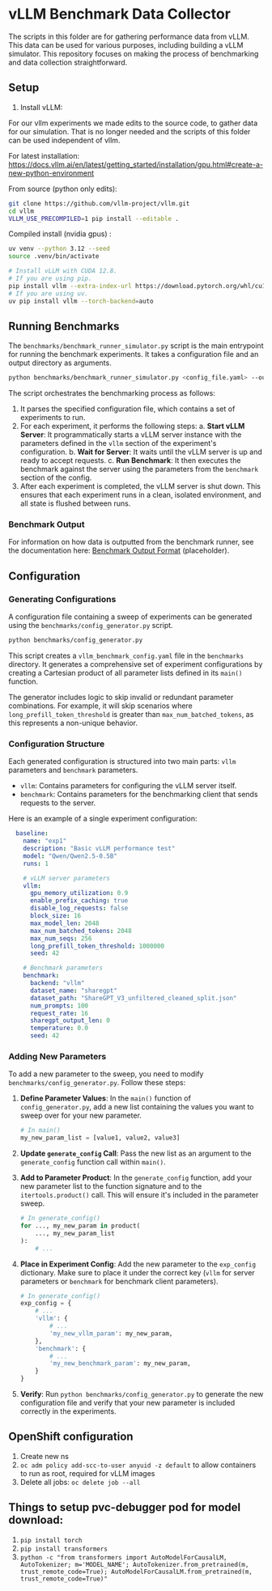 # vLLM Benchmark Data Collector

The scripts in this folder are for gathering performance data from vLLM. This data can be used for various purposes, including building a vLLM simulator. This repository focuses on making the process of benchmarking and data collection straightforward.

## Setup

1. Install vLLM:

For our vllm experiments we made edits to the source code, to gather data for our simulation.
That is no longer needed and the scripts of this folder can be used independent of vllm.

For latest installation: https://docs.vllm.ai/en/latest/getting_started/installation/gpu.html#create-a-new-python-environment

From source (python only edits):
``` bash
git clone https://github.com/vllm-project/vllm.git
cd vllm
VLLM_USE_PRECOMPILED=1 pip install --editable .
```

Compiled install (nvidia gpus) :
```bash
uv venv --python 3.12 --seed
source .venv/bin/activate

# Install vLLM with CUDA 12.8.
# If you are using pip.
pip install vllm --extra-index-url https://download.pytorch.org/whl/cu128
# If you are using uv.
uv pip install vllm --torch-backend=auto
```

## Running Benchmarks

The `benchmarks/benchmark_runner_simulator.py` script is the main entrypoint for running the benchmark experiments. It takes a configuration file and an output directory as arguments.

```bash
python benchmarks/benchmark_runner_simulator.py <config_file.yaml> --output <output_directory>
```

The script orchestrates the benchmarking process as follows:
1.  It parses the specified configuration file, which contains a set of experiments to run.
2.  For each experiment, it performs the following steps:
    a.  **Start vLLM Server**: It programmatically starts a vLLM server instance with the parameters defined in the `vllm` section of the experiment's configuration.
    b.  **Wait for Server**: It waits until the vLLM server is up and ready to accept requests.
    c.  **Run Benchmark**: It then executes the benchmark against the server using the parameters from the `benchmark` section of the config.
3.  After each experiment is completed, the vLLM server is shut down. This ensures that each experiment runs in a clean, isolated environment, and all state is flushed between runs.

### Benchmark Output

For information on how data is outputted from the benchmark runner, see the documentation here: [Benchmark Output Format](./docs/output_format.md) (placeholder).

## Configuration

### Generating Configurations

A configuration file containing a sweep of experiments can be generated using the `benchmarks/config_generator.py` script.

```bash
python benchmarks/config_generator.py
```

This script creates a `vllm_benchmark_config.yaml` file in the `benchmarks` directory. It generates a comprehensive set of experiment configurations by creating a Cartesian product of all parameter lists defined in its `main()` function.

The generator includes logic to skip invalid or redundant parameter combinations. For example, it will skip scenarios where `long_prefill_token_threshold` is greater than `max_num_batched_tokens`, as this represents a non-unique behavior.

### Configuration Structure

Each generated configuration is structured into two main parts: `vllm` parameters and `benchmark` parameters.

-   `vllm`: Contains parameters for configuring the vLLM server itself.
-   `benchmark`: Contains parameters for the benchmarking client that sends requests to the server.

Here is an example of a single experiment configuration:

```yaml
  baseline:
    name: "exp1"
    description: "Basic vLLM performance test"
    model: "Qwen/Qwen2.5-0.5B"
    runs: 1

    # vLLM server parameters
    vllm:
      gpu_memory_utilization: 0.9
      enable_prefix_caching: true
      disable_log_requests: false
      block_size: 16 
      max_model_len: 2048
      max_num_batched_tokens: 2048
      max_num_seqs: 256
      long_prefill_token_threshold: 1000000
      seed: 42

    # Benchmark parameters
    benchmark:
      backend: "vllm"
      dataset_name: "sharegpt"
      dataset_path: "ShareGPT_V3_unfiltered_cleaned_split.json"
      num_prompts: 100
      request_rate: 16
      sharegpt_output_len: 0
      temperature: 0.0
      seed: 42
```

### Adding New Parameters

To add a new parameter to the sweep, you need to modify `benchmarks/config_generator.py`. Follow these steps:

1.  **Define Parameter Values**: In the `main()` function of `config_generator.py`, add a new list containing the values you want to sweep over for your new parameter.
    ```python
    # In main()
    my_new_param_list = [value1, value2, value3]
    ```

2.  **Update `generate_config` Call**: Pass the new list as an argument to the `generate_config` function call within `main()`.

3.  **Add to Parameter Product**: In the `generate_config` function, add your new parameter list to the function signature and to the `itertools.product()` call. This will ensure it's included in the parameter sweep.
    ```python
    # In generate_config()
    for ..., my_new_param in product(
        ..., my_new_param_list
    ):
        # ...
    ```

4.  **Place in Experiment Config**: Add the new parameter to the `exp_config` dictionary. Make sure to place it under the correct key (`vllm` for server parameters or `benchmark` for benchmark client parameters).
    ```python
    # In generate_config()
    exp_config = {
        # ...
        'vllm': {
            # ...
            'my_new_vllm_param': my_new_param,
        },
        'benchmark': {
            # ...
            'my_new_benchmark_param': my_new_param,
        }
    }
    ```

5.  **Verify**: Run `python benchmarks/config_generator.py` to generate the new configuration file and verify that your new parameter is included correctly in the experiments.

## OpenShift configuration


1. Create new ns
2. `oc adm policy add-scc-to-user anyuid -z default` to allow containers to run as root, required for vLLM images
3. Delete all jobs: `oc delete job --all`

## Things to setup pvc-debugger pod for model download:

1. `pip install torch`
2. `pip install transformers`
3. `python -c "from transformers import AutoModelForCausalLM, AutoTokenizer; m='MODEL_NAME'; AutoTokenizer.from_pretrained(m, trust_remote_code=True); AutoModelForCausalLM.from_pretrained(m, trust_remote_code=True)"`

